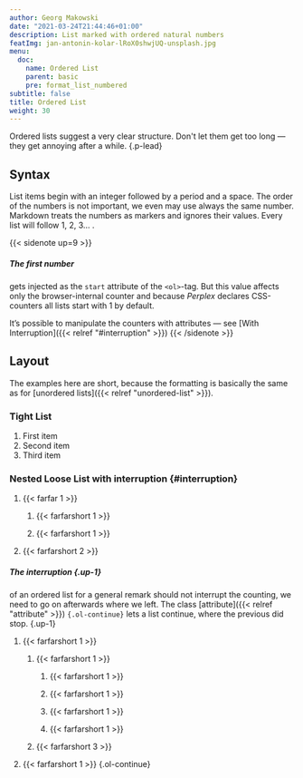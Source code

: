 ```yaml
---
author: Georg Makowski
date: "2021-03-24T21:44:46+01:00"
description: List marked with ordered natural numbers
featImg: jan-antonin-kolar-lRoX0shwjUQ-unsplash.jpg
menu:
  doc:
    name: Ordered List
    parent: basic
    pre: format_list_numbered
subtitle: false
title: Ordered List
weight: 30
---
```


Ordered lists suggest a very clear structure. Don't let them get too long — they get annoying after a while.
{.p-lead} <!--more--> 

## Syntax

List items begin with an integer followed by a period and a space. The order of the numbers is not important, we even may use always the same number. Markdown treats the numbers as markers and ignores their values. Every list will follow 1, 2, 3… .

{{< sidenote up=9 >}}

##### The first number
gets injected as the `start` attribute of the `<ol>`-tag. But this value affects only the browser-internal counter and because _Perplex_ declares CSS-counters all lists start with 1 by default. 

It’s possible to manipulate the counters with attributes — see [With Interruption]({{< relref "#interruption" >}})
{{< /sidenote >}}

## Layout

The examples here are short, because the formatting is basically the same as for [unordered lists]({{< relref "unordered-list" >}}).

### Tight List

1. First item
2. Second item
3. Third item

### Nested Loose List with interruption {#interruption}

1. {{< farfar 1 >}}

    1. {{< farfarshort 1 >}}
   
    2. {{< farfarshort 1 >}}

2. {{< farfarshort 2 >}}

##### The interruption {.up-1}
of an ordered list for a general remark should not interrupt the counting, we need to go on afterwards where we left. The class [attribute]({{< relref "attribute" >}}) `{.ol-continue}` lets a list continue, where the previous did stop.
{.up-1}

1. {{< farfarshort 1 >}}

   1. {{< farfarshort 1 >}}

      1. {{< farfarshort 1 >}}
      
      2. {{< farfarshort 1 >}}
      3. {{< farfarshort 1 >}}
      4. {{< farfarshort 1 >}}

   1. {{< farfarshort 3 >}}

2. {{< farfarshort 1 >}} 
{.ol-continue}
